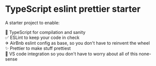 # TypeScript eslint prettier starter

A starter project to enable:

🚀 TypeScript for compilation and sanity  
✅ ESLint to keep your code in check  
✈ AirBnb eslint config as base, so you don't have to reinvent the wheel  
✨ Prettier to make stuff prettiest  
🤘 VS code integration so you don't have to worry about all of this none-sense

